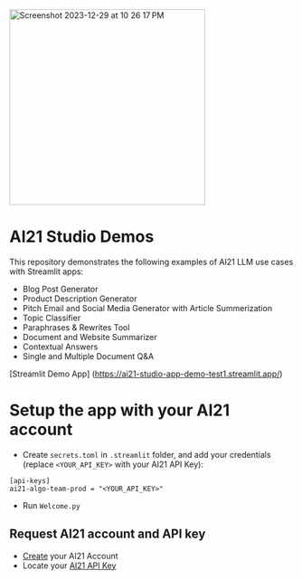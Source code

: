 <img width="346" alt="Screenshot 2023-12-29 at 10 26 17 PM" src="https://github.com/chenw-ai21/ai21-studio-streamlit/assets/153112649/dd66ba69-3dbf-43c2-a5a4-2d048b389f06">

# AI21 Studio Demos

This repository demonstrates the following examples of AI21 LLM use cases with Streamlit apps:
- Blog Post Generator
- Product Description Generator 
- Pitch Email and Social Media Generator with Article Summerization
- Topic Classifier
- Paraphrases & Rewrites Tool
- Document and Website Summarizer
- Contextual Answers
- Single and Multiple Document Q&A

[Streamlit Demo App] (https://ai21-studio-app-demo-test1.streamlit.app/)

# Setup the app with your AI21 account 
- Create `secrets.toml` in `.streamlit` folder,  and add your credentials (replace `<YOUR_API_KEY>` with your AI21 API Key):
```
[api-keys]
ai21-algo-team-prod = "<YOUR_API_KEY>"
```
- Run `Welcome.py`

## Request AI21 account and API key
- [Create](https://studio.ai21.com/login) your AI21 Account
- Locate your [AI21 API Key](https://studio.ai21.com/account/api-key)
